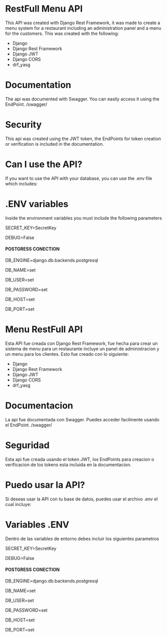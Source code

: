 # RestFull Menu API
This API was created with Django Rest Framework, it was made to create a menu system for a restaurant including an administration panel and a menu for the customers. This was created with the following:
* Django
* Django Rest Framework
* Django JWT
* Django CORS
* drf_yasg

# Documentation

The api was documented with Swagger. You can easily access it using the EndPoint. /swagger/

# Security

This api was created using the JWT token, the EndPoints for token creation or verification is included in the documentation.

# Can I use the API?

If you want to use the API with your database, you can use the .env file which includes:

# .ENV variables

Inside the environment variables you must include the following parameters

SECRET_KEY=SecretKey

DEBUG=False

#### POSTGRESS CONECTION
DB_ENGINE=django.db.backends.postgresql

DB_NAME=set

DB_USER=set

DB_PASSWORD=set

DB_HOST=set

DB_PORT=set


# Menu RestFull API
Esta API fue creada con Django Rest Framework, fue hecha para crear un sistema de menu para un restaurante incluye un panel de administracion y un menu para los clientes. Esto fue creado con lo siguiente:
* Django
* Django Rest Framework
* Django JWT
* Django CORS
* drf_yasg

# Documentacion

La api fue documentada con Swagger. Puedes acceder facilmente usando el EndPoint. /swagger/

# Seguridad

Esta api fue creada usando el token JWT, los EndPoints para creacion o verificacion de los tokens esta incluida en la documentacion.

# Puedo usar la API?

Si deseas usar la API con tu base de datos, puedes usar el archivo .env el cual incluye:

# Variables .ENV

Dentro de las variables de entorno debes incluir los siguientes parametros

SECRET_KEY=SecretKey

DEBUG=False

#### POSTGRESS CONECTION

DB_ENGINE=django.db.backends.postgresql

DB_NAME=set

DB_USER=set

DB_PASSWORD=set

DB_HOST=set

DB_PORT=set

